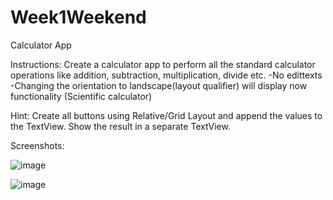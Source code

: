 # Week1Weekend
Calculator App

Instructions:
Create a calculator app to perform all the standard calculator operations like addition, subtraction, multiplication, divide etc. 
 -No edittexts
 -Changing the orientation to landscape(layout qualifier) will display now functionality (Scientific calculator)

Hint: Create all buttons using Relative/Grid Layout and append the values to the TextView. Show the result in a separate TextView.

Screenshots:

![image](https://user-images.githubusercontent.com/44408528/47622642-9b201a00-dadd-11e8-921e-973812a3bc05.png)

![image](https://user-images.githubusercontent.com/44408528/47622663-f3efb280-dadd-11e8-9777-c85bc1f0457a.png)
